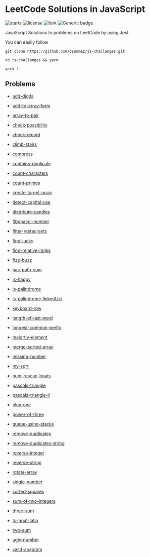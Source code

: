 # LeetCode Solutions in JavaScript

![starts](https://img.shields.io/github/stars/bsonmez/js-challanges)
![license](https://img.shields.io/github/license/bsonmez/js-challanges)
![fork](https://img.shields.io/github/forks/bsonmez/js-challanges)
![Generic badge](https://img.shields.io/badge/version-0.0.1-green.svg)

JavaScript Solutions to problems on LeetCode by using Jest.

You can easily follow
```
git clone https://github.com/bsonmez/js-challanges.git

cd js-challanges && yarn

yarn t
```

## Problems

- [add-digits](https://github.com/bsonmez/js-challanges/tree/master/src/add-digits)

- [add-to-array-form](https://github.com/bsonmez/js-challanges/tree/master/src/add-to-array-form)

- [array-to-pair](https://github.com/bsonmez/js-challanges/tree/master/src/array-to-pair)

- [check-possibility](https://github.com/bsonmez/js-challanges/tree/master/src/check-possibility)

- [check-record](https://github.com/bsonmez/js-challanges/tree/master/src/check-record)

- [climb-stairs](https://github.com/bsonmez/js-challanges/tree/master/src/climb-stairs)

- [compress](https://github.com/bsonmez/js-challanges/tree/master/src/compress)

- [contains-duplicate](https://github.com/bsonmez/js-challanges/tree/master/src/contains-duplicate)

- [count-characters](https://github.com/bsonmez/js-challanges/tree/master/src/count-characters)

- [count-primes](https://github.com/bsonmez/js-challanges/tree/master/src/count-primes)

- [create-target-array](https://github.com/bsonmez/js-challanges/tree/master/src/create-target-array)

- [detect-capital-use](https://github.com/bsonmez/js-challanges/tree/master/src/detect-capital-use)

- [distribute-candies](https://github.com/bsonmez/js-challanges/tree/master/src/distribute-candies)

- [fibonacci-number](https://github.com/bsonmez/js-challanges/tree/master/src/fibonacci-number)

- [filter-restaurants](https://github.com/bsonmez/js-challanges/tree/master/src/filter-restaurants)

- [find-lucky](https://github.com/bsonmez/js-challanges/tree/master/src/find-lucky)

- [find-relative-ranks](https://github.com/bsonmez/js-challanges/tree/master/src/find-relative-ranks)

- [fizz-buzz](https://github.com/bsonmez/js-challanges/tree/master/src/fizz-buzz)

- [has-path-sum](https://github.com/bsonmez/js-challanges/tree/master/src/has-path-sum)

- [is-happy](https://github.com/bsonmez/js-challanges/tree/master/src/is-happy)

- [is-palindrome](https://github.com/bsonmez/js-challanges/tree/master/src/is-palindrome)

- [is-palindrome-linkedList](https://github.com/bsonmez/js-challanges/tree/master/src/is-palindrome-linkedList)

- [keyboard-row](https://github.com/bsonmez/js-challanges/tree/master/src/keyboard-row)

- [length-of-last-word](https://github.com/bsonmez/js-challanges/tree/master/src/length-of-last-word)

- [longest-common-prefix](https://github.com/bsonmez/js-challanges/tree/master/src/longest-common-prefix)

- [majortiy-element](https://github.com/bsonmez/js-challanges/tree/master/src/majortiy-element)

- [merge-sorted-array](https://github.com/bsonmez/js-challanges/tree/master/src/merge-sorted-array)

- [missing-number](https://github.com/bsonmez/js-challanges/tree/master/src/missing-number)

- [my-sqrt](https://github.com/bsonmez/js-challanges/tree/master/src/my-sqrt)

- [num-rescue-boats](https://github.com/bsonmez/js-challanges/tree/master/src/num-rescue-boats)

- [pascals-triangle](https://github.com/bsonmez/js-challanges/tree/master/src/pascals-triangle)

- [pascals-triangle-ii](https://github.com/bsonmez/js-challanges/tree/master/src/pascals-triangle-ii)

- [plus-one](https://github.com/bsonmez/js-challanges/tree/master/src/plus-one)

- [power-of-three](https://github.com/bsonmez/js-challanges/tree/master/src/power-of-three)

- [queue-using-stacks](https://github.com/bsonmez/js-challanges/tree/master/src/queue-using-stacks)

- [remove-duplicates](https://github.com/bsonmez/js-challanges/tree/master/src/remove-duplicates)

- [remove-duplicates-string](https://github.com/bsonmez/js-challanges/tree/master/src/remove-duplicates-string)

- [reverse-integer](https://github.com/bsonmez/js-challanges/tree/master/src/reverse-integer)

- [reverse-string](https://github.com/bsonmez/js-challanges/tree/master/src/reverse-string)

- [rotate-array](https://github.com/bsonmez/js-challanges/tree/master/src/rotate-array)

- [single-number](https://github.com/bsonmez/js-challanges/tree/master/src/single-number)

- [sorted-squares](https://github.com/bsonmez/js-challanges/tree/master/src/sorted-squares)

- [sum-of-two-integers](https://github.com/bsonmez/js-challanges/tree/master/src/sum-of-two-integers)

- [three-sum](https://github.com/bsonmez/js-challanges/tree/master/src/three-sum)

- [to-goat-latin](https://github.com/bsonmez/js-challanges/tree/master/src/to-goat-latin)

- [two-sum](https://github.com/bsonmez/js-challanges/tree/master/src/two-sum)

- [ugly-number](https://github.com/bsonmez/js-challanges/tree/master/src/ugly-number)

- [valid-anagram](https://github.com/bsonmez/js-challanges/tree/master/src/valid-anagram)

